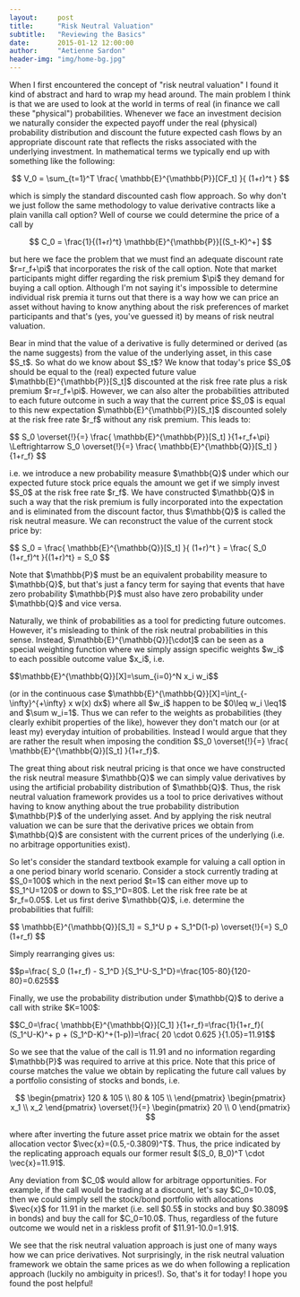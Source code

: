 ```yaml
---
layout:     post
title:      "Risk Neutral Valuation"
subtitle:   "Reviewing the Basics"
date:       2015-01-12 12:00:00
author:     "Aetienne Sardon"
header-img: "img/home-bg.jpg"
---
```

<p>When I first encountered the concept of "risk neutral valuation" I found it kind of abstract and hard to wrap my head around. The main problem I think is that we are used to look at the world in terms of real (in finance we call these "physical") probabilities. Whenever we face an investment decision we naturally consider the expected payoff under the real (physical) probability distribution and discount the future expected cash flows by an appropriate discount rate that reflects the risks associated with the underlying investment. In mathematical terms we typically end up with something like the following:</p>

$$ V_0 = \sum_{t=1}^T \frac{ \mathbb{E}^{\mathbb{P}}[CF_t] }{ (1+r)^t } $$

<p>which is simply the standard discounted cash flow approach. So why don't we just follow the same methodology to value derivative contracts like a plain vanilla call option? Well of course we could determine the price of a call by</p>

$$ C_0 = \frac{1}{(1+r)^t} \mathbb{E}^{\mathbb{P}}[(S_t-K)^+]  $$

<p>but here we face the problem that we must find an adequate discount rate $r=r_f+\pi$ that incorporates the risk of the call option. Note that market participants might differ regarding the risk premium $\pi$ they demand for buying a call option. Although I'm not saying it's impossible to determine individual risk premia it turns out that there is a way how we can price an asset without having to know anything about the risk preferences of market participants and that's (yes, you've guessed it) by means of risk neutral valuation.</p>

<p>Bear in mind that the value of a derivative is fully determined or derived (as the name suggests) from the value of the underlying asset, in this case $S_t$. So what do we know about $S_t$? We know that today's price $S_0$ should be equal to the (real) expected future value $\mathbb{E}^{\mathbb{P}}[S_t]$ discounted at the risk free rate plus a risk premium $r=r_f+\pi$. However, we can also alter the probabilities attributed to each future outcome in such a way that the current price $S_0$ is equal to this new expectation $\mathbb{E}^{\mathbb{P}}[S_t]$ discounted solely at the risk free rate $r_f$ without any risk premium. This leads to:</p>
$$ S_0 \overset{!}{=} \frac{ \mathbb{E}^{\mathbb{P}}[S_t] }{1+r_f+\pi} \Leftrightarrow S_0 \overset{!}{=} \frac{ \mathbb{E}^{\mathbb{Q}}[S_t] }{1+r_f} $$
<p>i.e. we introduce a new probability measure $\mathbb{Q}$ under which our expected future stock price equals the amount we get if we simply invest $S_0$ at the risk free rate $r_f$. We have constructed $\mathbb{Q}$ in such a way that the risk premium is fully incorporated into the expectation and is eliminated from the discount factor, thus $\mathbb{Q}$ is called the risk neutral measure. We can reconstruct the value of the current stock price by:</p>
$$ S_0 = \frac{ \mathbb{E}^{\mathbb{Q}}[S_t] }{ (1+r)^t } =  \frac{ S_0 (1+r_f)^t }{(1+r)^t} = S_0 $$
<p>Note that $\mathbb{P}$ must be an equivalent probability measure to $\mathbb{Q}$, but that's just a fancy term for saying that events that have zero probability $\mathbb{P}$ must also have zero probability under $\mathbb{Q}$ and vice versa. </p>

<p>Naturally, we think of probabilities as a tool for predicting future outcomes. However, it's misleading to think of the risk neutral probabilities in this sense. 
Instead, $\mathbb{E}^{\mathbb{Q}}[\cdot]$ can be seen as a special weighting function where we simply assign specific weights $w_i$ to each possible outcome value $x_i$, i.e.</p>
$$\mathbb{E}^{\mathbb{Q}}[X]=\sum_{i=0}^N x_i w_i$$
<p>(or in the continuous case $\mathbb{E}^{\mathbb{Q}}[X]=\int_{-\infty}^{+\infty} x w(x) dx$) where all $w_i$ happen to be $0\leq w_i \leq1$ and $\sum w_i=1$. Thus we can refer to the weights as probabilities (they clearly exhibit properties of the like), however they don't match our (or at least my) everyday intuition of probabilities. Instead I would argue that they are rather the result when imposing the condition $S_0 \overset{!}{=} \frac{ \mathbb{E}^{\mathbb{Q}}[S_t] }{1+r_f}$. </p>

<p>The great thing about risk neutral pricing is that once we have constructed the risk neutral measure $\mathbb{Q}$ we can simply value derivatives by using the artificial probability distribution of $\mathbb{Q}$. Thus, the risk neutral valuation framework provides us a tool to price derivatives without having to know anything about the true probability distribution $\mathbb{P}$ of the underlying asset. And by applying the risk neutral valuation we can be sure that the derivative prices we obtain from $\mathbb{Q}$ are consistent with the current prices of the underlying (i.e. no arbitrage opportunities exist).</p>

<p>So let's consider the standard textbook example for valuing a call option in a one period binary world scenario. Consider a stock currently trading at $S_0=100$ which in the next period $t=1$ can either move up to $S_1^U=120$ or down to $S_1^D=80$. Let the risk free rate be at $r_f=0.05$. Let us first derive $\mathbb{Q}$, i.e. determine the probabilities that fulfill:</p>
$$ \mathbb{E}^{\mathbb{Q}}[S_1] = S_1^U p + S_1^D(1-p) \overset{!}{=} S_0 (1+r_f) $$
<p>Simply rearranging gives us:</p>
$$p=\frac{ S_0 (1+r_f) - S_1^D }{S_1^U-S_1^D}=\frac{105-80}{120-80}=0.625$$
<p>Finally, we use the probability distribution under $\mathbb{Q}$ to derive a call with strike $K=100$:</p>
$$C_0=\frac{ \mathbb{E}^{\mathbb{Q}}[C_1] }{1+r_f}=\frac{1}{1+r_f}( (S_1^U-K)^+ p + (S_1^D-K)^+(1-p))=\frac{ 20 \cdot 0.625 }{1.05}=11.91$$
<p>So we see that the value of the call is 11.91 and no information regarding $\mathbb{P}$ was required to arrive at this price. Note that this price of course matches the value we obtain by replicating the future call values by a portfolio consisting of stocks and bonds, i.e.</p>

$$
 \begin{pmatrix}
  120 & 105  \\
  80 & 105 \\
 \end{pmatrix}
 \begin{pmatrix}
x_1 \\
x_2
 \end{pmatrix}
\overset{!}{=}
 \begin{pmatrix}
20 \\
0
 \end{pmatrix}
 $$

<p>where after inverting the future asset price matrix we obtain for the asset allocation vector $\vec{x}=(0.5,-0.3809)^T$. Thus, the price indicated by the replicating approach equals our former result $(S_0, B_0)^T \cdot \vec{x}=11.91$.</p>

<p>Any deviation from $C_0$ would allow for arbitrage opportunities. For example, if the call would be trading at a discount, let's say $C_0=10.0$, then we could simply sell the stock/bond portfolio with allocations $\vec{x}$ for 11.91 in the market (i.e. sell $0.5$ in stocks and buy $0.3809$ in bonds) and buy the call for $C_0=10.0$. Thus, regardless of the future outcome we would net in a riskless profit of $11.91-10.0=1.91$.</p>

<p>We see that the risk neutral valuation approach is just one of many ways how we can price derivatives. Not surprisingly, in the risk neutral valuation framework we obtain the same prices as we do when following a replication approach (luckily no ambiguity in prices!). So, that's it for today! I hope you found the post helpful!</p>